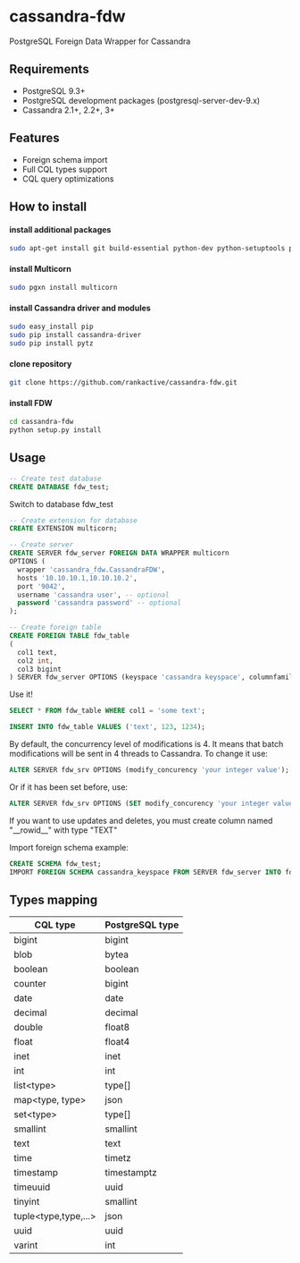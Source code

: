 # cassandra-fdw
PostgreSQL Foreign Data Wrapper for Cassandra
## Requirements
* PostgreSQL 9.3+
* PostgreSQL development packages (postgresql-server-dev-9.x)
* Cassandra 2.1+, 2.2+, 3+

## Features
* Foreign schema import
* Full CQL types support
* CQL query optimizations

## How to install
#### install additional packages
```bash
sudo apt-get install git build-essential python-dev python-setuptools pgxnclient
```
#### install Multicorn
```bash
sudo pgxn install multicorn
```
#### install Cassandra driver and modules
```bash
sudo easy_install pip
sudo pip install cassandra-driver
sudo pip install pytz
```
#### clone repository
```bash
git clone https://github.com/rankactive/cassandra-fdw.git
```
#### install FDW
```bash
cd cassandra-fdw
python setup.py install
```

## Usage
```SQL
-- Create test database
CREATE DATABASE fdw_test;
```
Switch to database fdw_test
```SQL
-- Create extension for database
CREATE EXTENSION multicorn;
```
```SQL
-- Create server
CREATE SERVER fdw_server FOREIGN DATA WRAPPER multicorn
OPTIONS (
  wrapper 'cassandra_fdw.CassandraFDW',
  hosts '10.10.10.1,10.10.10.2',
  port '9042',
  username 'cassandra user', -- optional
  password 'cassandra password' -- optional
);
```
```SQL
-- Create foreign table
CREATE FOREIGN TABLE fdw_table
(
  col1 text,
  col2 int,
  col3 bigint
) SERVER fdw_server OPTIONS (keyspace 'cassandra keyspace', columnfamily 'cassandra columnfamily');
```

Use it!
```SQL
SELECT * FROM fdw_table WHERE col1 = 'some text';
```

```SQL
INSERT INTO fdw_table VALUES ('text', 123, 1234);
```

 By default, the concurrency level of modifications is 4. It means that batch modifications will be sent in 4 threads to Cassandra. To change it use:
```SQL
ALTER SERVER fdw_srv OPTIONS (modify_concurency 'your integer value');
```
Or if it has been set before, use:
```SQL
ALTER SERVER fdw_srv OPTIONS (SET modify_concurency 'your integer value');
```

If you want to use updates and deletes, you must create column named "\_\_rowid\_\_" with type "TEXT"

Import foreign schema example:
```SQL
CREATE SCHEMA fdw_test;
IMPORT FOREIGN SCHEMA cassandra_keyspace FROM SERVER fdw_server INTO fdw_test;
```

## Types mapping

| CQL type | PostgreSQL type |
| --- | --- |
| bigint | bigint |
| blob | bytea |
| boolean | boolean |
| counter | bigint |
| date | date |
| decimal | decimal |
| double | float8 |
| float | float4 |
| inet | inet |
| int | int |
| list\<type\> | type[] |
| map\<type, type\> | json |
| set\<type\> | type[] |
| smallint | smallint |
| text | text |
| time | timetz |
| timestamp | timestamptz |
| timeuuid | uuid |
| tinyint | smallint |
| tuple\<type,type,...\> | json |
| uuid | uuid |
| varint | int |
